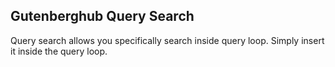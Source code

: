 ## Gutenberghub Query Search

Query search allows you specifically search inside query loop. Simply insert it inside the query loop.
